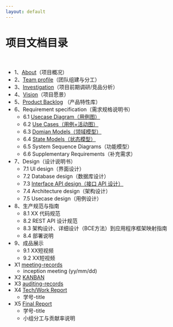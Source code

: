 ```yaml
---
layout: default
---
```


# 项目文档目录

&nbsp;&nbsp; 

* 1、[About](01-about)（项目概况）
* 2、[Team profile](02-team-profile)（团队组建与分工）
* 3、[Investigation](03-invest)（项目前期调研/竞品分析）
* 4、[Vision](04-vision)（项目愿景）
* 5、[Product Backlog](05-backlog) （产品特性库）
* 6、Requirement specification（需求规格说明书）
    - 6.1 [Usecase Diagram（用例图）](./UseCases/index)
    - 6.2 [Use Cases（用例+活动图）](./UseCases/index)
    - 6.3 [Domian Models（领域模型）](./DomainModel/Readme)
    - 6.4 [State Models（状态模型）](./StateModel/index.md)
    - 6.5 System Sequence Diagrams（功能模型）
    - 6.6 Supplementary Requirements（补充需求）
* 7、Design（设计说明书）
    - 7.1 UI design（界面设计）
    - 7.2 Database design（数据库设计）
    - 7.3 [Interface API design（接口 API 设计）](API.yaml)
    - 7.4 Architecture design（架构设计）
    - 7.5 Usecase design（用例设计）
* 8、生产规范与指南
    - 8.1 XX 代码规范
    - 8.2 REST API 设计规范
    - 8.3 架构设计、详细设计（BCE方法）到应用程序框架映射指南
    - 8.4 部署说明
* 9、成品展示
    - 9.1 XX短视频
    - 9.2 XX短视频
* X1 [meeting-records](x1-meetings)
    - inception meeting (yy/mm/dd)
* X2 [KANBAN](X2-kanban)
* X3 [auditing-records](x3-auditing)
* X4 [Tech/Work Report](x4-techniques)
    - 学号-title
* X5 [Final Report](x5-summary)
    - 学号-title
    - 小组分工与贡献率说明

